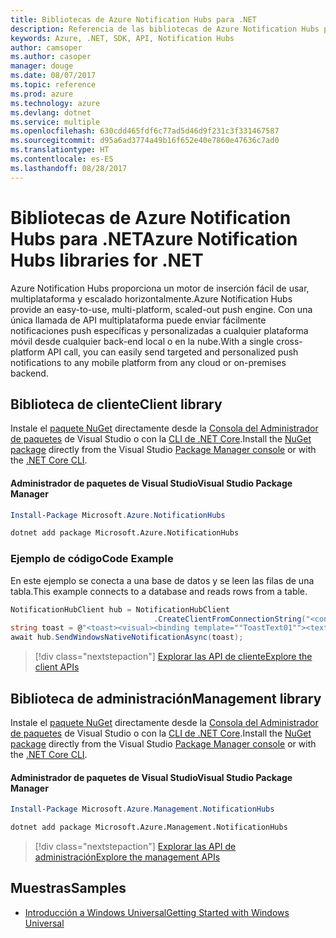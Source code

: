 ```yaml
---
title: Bibliotecas de Azure Notification Hubs para .NET
description: Referencia de las bibliotecas de Azure Notification Hubs para .NET
keywords: Azure, .NET, SDK, API, Notification Hubs
author: camsoper
ms.author: casoper
manager: douge
ms.date: 08/07/2017
ms.topic: reference
ms.prod: azure
ms.technology: azure
ms.devlang: dotnet
ms.service: multiple
ms.openlocfilehash: 630cdd465fdf6c77ad5d46d9f231c3f331467587
ms.sourcegitcommit: d95a6ad3774a49b16f652e40e7860e47636c7ad0
ms.translationtype: HT
ms.contentlocale: es-ES
ms.lasthandoff: 08/28/2017
---
```

# <a name="azure-notification-hubs-libraries-for-net"></a><span data-ttu-id="e7709-104">Bibliotecas de Azure Notification Hubs para .NET</span><span class="sxs-lookup"><span data-stu-id="e7709-104">Azure Notification Hubs libraries for .NET</span></span>

<span data-ttu-id="e7709-105">Azure Notification Hubs proporciona un motor de inserción fácil de usar, multiplataforma y escalado horizontalmente.</span><span class="sxs-lookup"><span data-stu-id="e7709-105">Azure Notification Hubs provide an easy-to-use, multi-platform, scaled-out push engine.</span></span> <span data-ttu-id="e7709-106">Con una única llamada de API multiplataforma puede enviar fácilmente notificaciones push específicas y personalizadas a cualquier plataforma móvil desde cualquier back-end local o en la nube.</span><span class="sxs-lookup"><span data-stu-id="e7709-106">With a single cross-platform API call, you can easily send targeted and personalized push notifications to any mobile platform from any cloud or on-premises backend.</span></span>

## <a name="client-library"></a><span data-ttu-id="e7709-107">Biblioteca de cliente</span><span class="sxs-lookup"><span data-stu-id="e7709-107">Client library</span></span>

<span data-ttu-id="e7709-108">Instale el [paquete NuGet](https://www.nuget.org/packages/Microsoft.Azure.NotificationHubs) directamente desde la [Consola del Administrador de paquetes][PackageManager] de Visual Studio o con la [CLI de .NET Core][DotNetCLI].</span><span class="sxs-lookup"><span data-stu-id="e7709-108">Install the [NuGet package](https://www.nuget.org/packages/Microsoft.Azure.NotificationHubs) directly from the Visual Studio [Package Manager console][PackageManager] or with the [.NET Core CLI][DotNetCLI].</span></span>

#### <a name="visual-studio-package-manager"></a><span data-ttu-id="e7709-109">Administrador de paquetes de Visual Studio</span><span class="sxs-lookup"><span data-stu-id="e7709-109">Visual Studio Package Manager</span></span>

```powershell
Install-Package Microsoft.Azure.NotificationHubs
```

```bash
dotnet add package Microsoft.Azure.NotificationHubs
```

### <a name="code-example"></a><span data-ttu-id="e7709-110">Ejemplo de código</span><span class="sxs-lookup"><span data-stu-id="e7709-110">Code Example</span></span>

<span data-ttu-id="e7709-111">En este ejemplo se conecta a una base de datos y se leen las filas de una tabla.</span><span class="sxs-lookup"><span data-stu-id="e7709-111">This example connects to a database and reads rows from a table.</span></span>

```csharp
NotificationHubClient hub = NotificationHubClient
                                .CreateClientFromConnectionString("<connection string with full access>", "<hub name>");
string toast = @"<toast><visual><binding template=""ToastText01""><text id=""1"">Hello from a .NET App!</text></binding></visual></toast>";
await hub.SendWindowsNativeNotificationAsync(toast);
```

> [!div class="nextstepaction"]
> [<span data-ttu-id="e7709-112">Explorar las API de cliente</span><span class="sxs-lookup"><span data-stu-id="e7709-112">Explore the client APIs</span></span>](/dotnet/api/overview/azure/notificationhubs/client)


## <a name="management-library"></a><span data-ttu-id="e7709-113">Biblioteca de administración</span><span class="sxs-lookup"><span data-stu-id="e7709-113">Management library</span></span>

<span data-ttu-id="e7709-114">Instale el [paquete NuGet](https://www.nuget.org/packages/Microsoft.Azure.Management.NotificationHubs) directamente desde la [Consola del Administrador de paquetes][PackageManager] de Visual Studio o con la [CLI de .NET Core][DotNetCLI].</span><span class="sxs-lookup"><span data-stu-id="e7709-114">Install the [NuGet package](https://www.nuget.org/packages/Microsoft.Azure.Management.NotificationHubs) directly from the Visual Studio [Package Manager console][PackageManager] or with the [.NET Core CLI][DotNetCLI].</span></span>

#### <a name="visual-studio-package-manager"></a><span data-ttu-id="e7709-115">Administrador de paquetes de Visual Studio</span><span class="sxs-lookup"><span data-stu-id="e7709-115">Visual Studio Package Manager</span></span>

```powershell
Install-Package Microsoft.Azure.Management.NotificationHubs
```

```bash
dotnet add package Microsoft.Azure.Management.NotificationHubs
```

> [!div class="nextstepaction"]
> [<span data-ttu-id="e7709-116">Explorar las API de administración</span><span class="sxs-lookup"><span data-stu-id="e7709-116">Explore the management APIs</span></span>](/dotnet/api/overview/azure/notificationhubs/management)

## <a name="samples"></a><span data-ttu-id="e7709-117">Muestras</span><span class="sxs-lookup"><span data-stu-id="e7709-117">Samples</span></span>

- [<span data-ttu-id="e7709-118">Introducción a Windows Universal</span><span class="sxs-lookup"><span data-stu-id="e7709-118">Getting Started with Windows Universal</span></span>](https://github.com/Azure/azure-notificationhubs-samples/tree/master/dotnet/GetStartedWindowsUniversal)

[PackageManager]: https://docs.microsoft.com/nuget/tools/package-manager-console
[DotNetCLI]: https://docs.microsoft.com/en-us/dotnet/core/tools/dotnet-add-package
